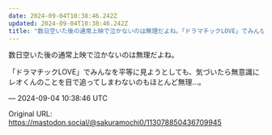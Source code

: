 ```yaml
---
date: 2024-09-04T10:38:46.242Z
updated: 2024-09-04T10:38:46.242Z
title: "数日空いた後の通常上映で泣かないのは無理だよね。「ドラマチックLOVE」でみんな[...]"
---
```


<p>数日空いた後の通常上映で泣かないのは無理だよね。</p><p>「ドラマチックLOVE」でみんなを平等に見ようとしても、気づいたら無意識にレオくんのことを目で追ってしまわないのもほとんど無理…。</p>

&mdash; 2024-09-04 10:38:46 UTC

Original URL: https://mastodon.social/@sakuramochi0/113078850436709945
